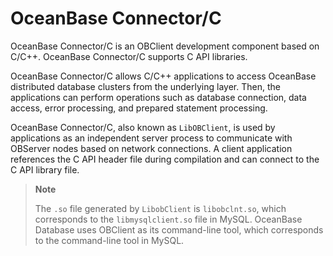 # OceanBase Connector/C

OceanBase Connector/C is an OBClient development component based on C/C++. OceanBase Connector/C supports C API libraries.

OceanBase Connector/C allows C/C++ applications to access OceanBase distributed database clusters from the underlying layer. Then, the applications can perform operations such as database connection, data access, error processing, and prepared statement processing.

OceanBase Connector/C, also known as `LibOBClient`, is used by applications as an independent server process to communicate with OBServer nodes based on network connections. A client application references the C API header file during compilation and can connect to the C API library file.

> **Note**
>
> The `.so` file generated by `LibobClient` is `libobclnt.so`, which corresponds to the `libmysqlclient.so` file in MySQL. OceanBase Database uses OBClient as its command-line tool, which corresponds to the command-line tool in MySQL.